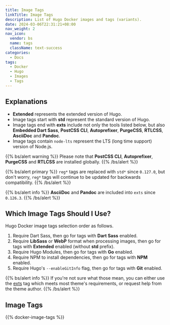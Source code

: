 ```yaml
---
title: Image Tags
linkTitle: Image Tags
description: List of Hugo Docker images and tags (variants).
date: 2024-03-06T22:31:21+08:00
nav_weight: 2
nav_icon:
  vendor: bs
  name: tags
  className: text-success
categories:
  - Docs
tags:
  - Docker
  - Hugo
  - Images
  - Tags
---
```


## Explanations

- **Extended** represents the extended version of Hugo.
- Image tags start with **std** represent the standard version of Hugo.
- Image tags end with **exts** include not only the tools listed below, but also **Embedded Dart Sass**, **PostCSS CLI**, **Autoprefixer**, **PurgeCSS**, **RTLCSS**, **AsciiDoc** and **Pandoc**.
- Image tags contain `node-lts` represent the LTS (long time support) version of Node.js.

{{% bs/alert warning %}}
Please note that **PostCSS CLI**, **Autoprefixer**, **PurgeCSS** and **RTLCSS** are installed globally.
{{% /bs/alert %}}

{{% bs/alert primary %}}
`reg*` tags are replaced with `std*` since `0.127.0`, but don't worry, `reg*` tags will continue to be updated for backwards compatibility.
{{% /bs/alert %}}

{{% bs/alert info %}}
**AsciiDoc** and **Pandoc** are included into `exts` since `0.126.3`.
{{% /bs/alert %}}

## Which Image Tags Should I Use?

Hugo Docker image tags selection order as follows.

1. Require Dart Sass, then go for tags with **Dart Sass** enabled.
1. Require **LibSass** or **WebP** format when processing images, then go for tags with **Extended** enabled (without **std** prefix).
1. Require Hugo Modules, then go for tags with **Go** enabled.
1. Require NPM to install dependencies, then go for tags with **NPM** enabled.
1. Require Hugo's `--enableGitInfo` flag, then go for tags with **Git** enabled.

{{% bs/alert info %}}
If you're not sure what those mean, you can either use the [exts](#exts) tag which meets most theme's requirements, or request help from the theme author.
{{% /bs/alert %}}

## Image Tags

{{% docker-image-tags %}}
